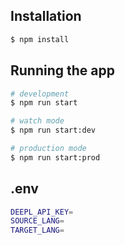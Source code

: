 ## Installation

```bash
$ npm install
```

## Running the app

```bash
# development
$ npm run start

# watch mode
$ npm run start:dev

# production mode
$ npm run start:prod
```

## .env

```bash
DEEPL_API_KEY=
SOURCE_LANG=
TARGET_LANG=
```
